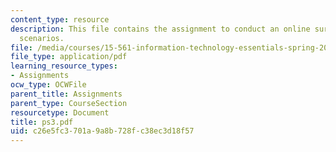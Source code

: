 ```yaml
---
content_type: resource
description: This file contains the assignment to conduct an online survey for various
  scenarios.
file: /media/courses/15-561-information-technology-essentials-spring-2005/c26e5fc3701a9a8b728fc38ec3d18f57_ps3.pdf
file_type: application/pdf
learning_resource_types:
- Assignments
ocw_type: OCWFile
parent_title: Assignments
parent_type: CourseSection
resourcetype: Document
title: ps3.pdf
uid: c26e5fc3-701a-9a8b-728f-c38ec3d18f57
---
```

